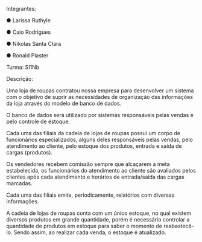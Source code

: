 Integrantes:

● Larissa Ruthyle

● Caio Rodrigues

● Nikolas Santa Clara

● Ronald Plaster

Turma: SI1Nb

Descrição:

Uma loja de roupas contratou nossa empresa para desenvolver um sistema com o objetivo de suprir as necessidades de organização das informações da loja através do modelo de banco de dados.

O banco de dados será utilizado por sistemas responsáveis pelas vendas e pelo controle de estoque.

Cada uma das filiais da cadeia de lojas de roupas possui um corpo de funcionários especializados, alguns deles responsáveis pelas vendas, pelo atendimento ao cliente, pelo estoque dos produtos, entrada e saída de cargas (produtos).

Os vendedores recebem comissão sempre que alcaçarem a meta estabelecida, os funcionários do atendimento ao cliente são avaliados pelos clientes após cada atendimento e horários de entrada/saída das cargas marcadas.

Cada uma das filiais emite, periodicamente, relatórios com diversas informações.

A cadeia de lojas de roupas conta com um único estoque, no qual existem diversos produtos em grande quantidade, porém é necessário controlar a quantidade de produtos em estoque para saber o momento de reabastecê-lo. Sendo assim, ao realizar cada venda, o estoque é atualizado.
